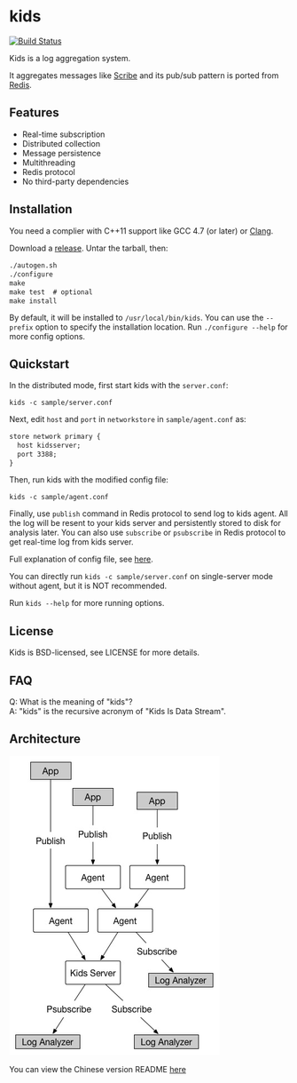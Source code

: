 kids
====

[![Build Status]][Travis CI]

Kids is a log aggregation system.

It aggregates messages like [Scribe](https://github.com/facebookarchive/scribe) and its pub/sub pattern is ported from [Redis](http://redis.io/).


Features
--------

* Real-time subscription
* Distributed collection
* Message persistence
* Multithreading
* Redis protocol
* No third-party dependencies


Installation
------------

You need a complier with C++11 support like GCC 4.7 (or later) or [Clang](http://clang.llvm.org).

Download a [release](https://github.com/zhihu/kids/releases). Untar the tarball, then:

    ./autogen.sh
    ./configure
    make
    make test  # optional
    make install

By default, it will be installed to `/usr/local/bin/kids`.
You can use the `--prefix` option to specify the installation location.
Run `./configure --help` for more config options.


Quickstart
----------

In the distributed mode, first start kids with the `server.conf`:

    kids -c sample/server.conf

Next, edit `host` and `port` in `networkstore` in `sample/agent.conf` as:

	store network primary {
      host kidsserver;
      port 3388;
    }

Then, run kids with the modified config file:

	kids -c sample/agent.conf

Finally, use `publish` command in Redis protocol to send log to kids agent.
All the log will be resent to your kids server and persistently stored to disk for analysis later.
You can also use `subscribe` or `psubscribe` in Redis protocol to get real-time log from kids server.

Full explanation of config file, see [here](doc/config.md).

You can directly run `kids -c sample/server.conf` on single-server mode without agent, but it is NOT recommended.

Run `kids --help` for more running options.


License
-------

Kids is BSD-licensed, see LICENSE for more details.


FAQ
---

Q: What is the meaning of "kids"?  
A: "kids" is the recursive acronym of "Kids Is Data Stream".


Architecture
------------

![image](doc/image/arch.jpg)

You can view the Chinese version README [here](README.zh_CN.md)


[Build Status]: https://img.shields.io/travis/zhihu/kids/master.svg?style=flat
[Travis CI]:    https://travis-ci.org/zhihu/kids
